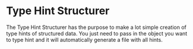 # Type Hint Structurer

The Type Hint Structurer has the purpose to make a lot simple creation
of type hints of structured data. You just need to pass in the object you want to type
hint and it will automatically generate a file with all hints.
